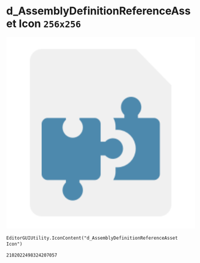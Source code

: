 # d_AssemblyDefinitionReferenceAsset Icon `256x256`
<img src="/img/d_AssemblyDefinitionReferenceAsset%20Icon.png" width=512 height=512>

``` CSharp
EditorGUIUtility.IconContent("d_AssemblyDefinitionReferenceAsset Icon")
```
```
2102022498324207057
```
